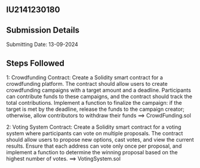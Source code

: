 ## IU2141230180


## Submission Details
Submitting Date: 13-09-2024

## Steps Followed
1: Crowdfunding Contract: Create a Solidity smart contract for a crowdfunding platform. The contract should allow users to create crowdfunding campaigns with a target amount and a deadline. Participants can contribute funds to these campaigns, and the contract should track the total contributions. Implement a function to finalize the campaign: if the target is met by the deadline, release the funds to the campaign creator; otherwise, allow contributors to withdraw their 
funds  ==> CrowdFunding.sol

2: Voting System Contract: Create a Solidity smart contract for a voting system where participants can vote on multiple proposals. The contract should allow users to propose new options, cast votes, and view the current results. Ensure that each address can vote only once per proposal, and implement a function to determine the winning proposal based on the highest number of votes.  ==> VotingSystem.sol